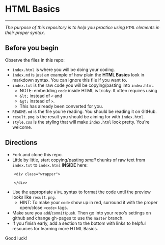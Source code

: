 # HTML Basics
---
_The purpose of this repository is to help you practice using_ `HTML` _elements in their proper syntax._

## Before you begin
Observe the files in this repo:  

* `index.html` is where you will be doing your coding.
* `index.md` is just an example of how plain the **HTML Basics** look in markdown syntax.  You can ignore this file if you want to.
* `index.txt` is the raw code you will be copying/pasting into `index.html`.
  * NOTE: embedding `code` inside HTML is tricky. It often requires using 
  * `&lt;` instead of `<` and 
  * `&gt;` instead of `>`.
  * This has already been converted for you.
* `README.md` is the file you're reading.  You should be reading it on GitHub.
* `result.png` is the result you should be aiming for with `index.html`.
* `style.css` is the styling that will make `index.html` look pretty.  You're welcome.

## Directions
* Fork and clone this repo.
* Little by little, start copying/pasting _small_ chunks of raw text from `index.txt` to `index.html` **INSIDE** here:
```  
    <div class="wrapper">
     
    </div>
```  
* Use the appropriate `HTML` syntax to format the code until the preview looks like `result.png`.
  * HINT: To make your `code` show up in red, surround it with the proper open/close `<code>` tags.
* Make sure you `add`/`commit`/`push`.  Then go into your repo's settings on github and change gh-pages to use the `master` branch.
* If you finish early, add a section to the bottom with links to helpful resources for learning more HTML Basics.

Good luck!